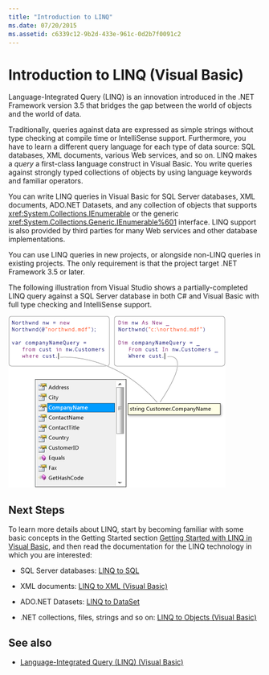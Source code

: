 ```yaml
---
title: "Introduction to LINQ"
ms.date: 07/20/2015
ms.assetid: c6339c12-9b2d-433e-961c-0d2b7f0091c2
---
```

# Introduction to LINQ (Visual Basic)
Language-Integrated Query (LINQ) is an innovation introduced in the .NET Framework version 3.5 that bridges the gap between the world of objects and the world of data.  
  
 Traditionally, queries against data are expressed as simple strings without type checking at compile time or IntelliSense support. Furthermore, you have to learn a different query language for each type of data source: SQL databases, XML documents, various Web services, and so on. LINQ makes a *query* a first-class language construct in Visual Basic. You write queries against strongly typed collections of objects by using language keywords and familiar operators.  
  
 You can write LINQ queries in Visual Basic for SQL Server databases, XML documents, ADO.NET Datasets, and any collection of objects that supports <xref:System.Collections.IEnumerable> or the generic <xref:System.Collections.Generic.IEnumerable%601> interface. LINQ support is also provided by third parties for many Web services and other database implementations.  
  
 You can use LINQ queries in new projects, or alongside non-LINQ queries in existing projects. The only requirement is that the project target .NET Framework 3.5 or later.  
  
 The following illustration from Visual Studio shows a partially-completed LINQ query against a SQL Server database in both C# and Visual Basic with full type checking and IntelliSense support.  
  
 ![Diagram that shows a LINQ query with Intellisense.](./media/introduction-to-linq/linq-query-intellisense.png)  
  
## Next Steps  
 To learn more details about LINQ, start by becoming familiar with some basic concepts in the Getting Started section [Getting Started with LINQ in Visual Basic](getting-started-with-linq.md), and then read the documentation for the LINQ technology in which you are interested:  
  
- SQL Server databases: [LINQ to SQL](../../../../framework/data/adonet/sql/linq/index.md)  
  
- XML documents: [LINQ to XML (Visual Basic)](linq-to-xml.md)  
  
- ADO.NET Datasets: [LINQ to DataSet](../../../../framework/data/adonet/linq-to-dataset.md)  
  
- .NET collections, files, strings and so on: [LINQ to Objects (Visual Basic)](linq-to-objects.md)  
  
## See also

- [Language-Integrated Query (LINQ) (Visual Basic)](index.md)
